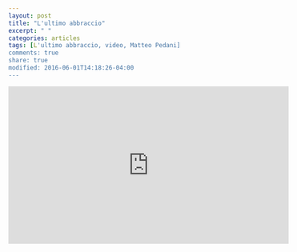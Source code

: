 ```yaml
---
layout: post
title: "L'ultimo abbraccio"
excerpt: " "
categories: articles
tags: [L'ultimo abbraccio, video, Matteo Pedani]
comments: true
share: true
modified: 2016-06-01T14:18:26-04:00
---
```

<iframe width="560" height="315" src="https://www.youtube.com/embed/JtUusfU680E" 
        frameborder="0" allow="autoplay; encrypted-media" allowfullscreen></iframe>

